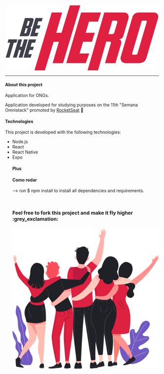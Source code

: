 <p align="center">
<img src = "/frontend/src/assets/logo.svg">
</p>

---

<h4>About this project</h4>

Application for ONGs. <br>

Application developed for studying purposes on the 11th "Semana Omnistack" promoted by [RocketSeat](https://rocketseat.com.br/) :rocket:


<h4> Technologies </h4>

This project is developed with the following technologies:

<ul>
  <li>Node.js</li>
  <li>React</li>
  <li>React Native</li>
  <li>Expo</li>



<h4> Plus </h4>




<h4> Como rodar </h4> 



--> run 
$ npm install 
to install all dependencies and requirements.

<br>


<h3> Feel free to fork this project and make it fly higher :grey_exclamation: </h3> 

<p align="center">
<img src= "/frontend/src/assets/heroes.png">
</p>
